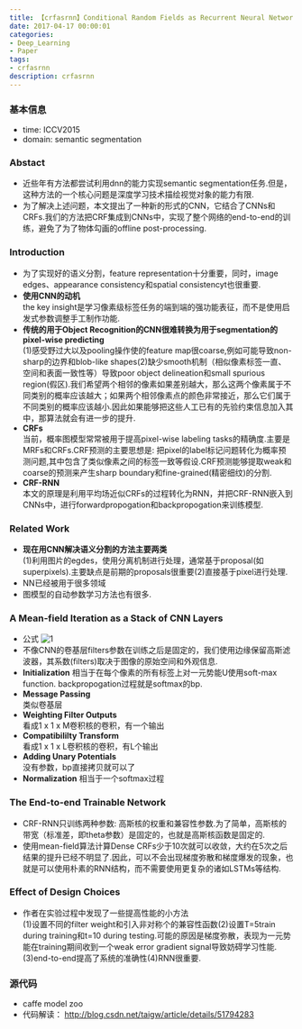 ```yaml
---
title: 【crfasrnn】Conditional Random Fields as Recurrent Neural Networks笔记
date: 2017-04-17 00:00:01
categories:
- Deep_Learning
- Paper
tags:
- crfasrnn
description: crfasrnn
---
```

### 基本信息
* time: ICCV2015
* domain: semantic segmentation

### Abstact
* 近些年有方法都尝试利用dnn的能力实现semantic segmentation任务.但是，这种方法的一个核心问题是深度学习技术描绘视觉对象的能力有限.
* 为了解决上述问题，本文提出了一种新的形式的CNN，它结合了CNNs和CRFs.我们的方法把CRF集成到CNNs中，实现了整个网络的end-to-end的训练，避免了为了物体勾画的offline post-processing.

### Introduction
* 为了实现好的语义分割，feature representation十分重要，同时，image edges、appearance consistency和spatial consistencyt也很重要.
* **使用CNN的动机**  
the key insight是学习像素级标签任务的端到端的强功能表征，而不是使用启发式参数调整手工制作功能.
* **传统的用于Object Recognition的CNN很难转换为用于segmentation的 pixel-wise predicting**  
(1)感受野过大以及pooling操作使的feature map很coarse,例如可能导致non-sharp的边界和blob-like shapes(2)缺少smooth机制（相似像素标签一直、空间和表面一致性等）导致poor object delineation和small spurious region(假区).我们希望两个相邻的像素如果差别越大，那么这两个像素属于不同类别的概率应该越大；如果两个相邻像素点的颜色非常接近，那么它们属于不同类别的概率应该越小.因此如果能够把这些人工已有的先验约束信息加入其中，那算法就会有进一步的提升.
* **CRFs**  
当前，概率图模型常常被用于提高pixel-wise labeling tasks的精确度.主要是MRFs和CRFs.CRF预测的主要思想是: 把pixel的label标记问题转化为概率预测问题,其中包含了类似像素之间的标签一致等假设.CRF预测能够提取weak和coarse的预测来产生sharp boundary和fine-grained(精密细纹)的分割.
* **CRF-RNN**   
本文的原理是利用平均场近似CRFs的过程转化为RNN，并把CRF-RNN嵌入到CNNs中，进行forwardpropogation和backpropogation来训练模型.

### Related Work
* **现在用CNN解决语义分割的方法主要两类**  
(1)利用图片的egdes，使用分离机制进行处理，通常基于proposal(如superpixels).主要缺点是前期的proposals很重要(2)直接基于pixel进行处理.
* NN已经被用于很多领域
* 图模型的自动参数学习方法也有很多.

### A Mean-field Iteration as a Stack of CNN Layers
* 公式
![1](https://raw.githubusercontent.com/su526664687/PictureLibrary/master/Paper/Crfasrnn.png)
* 不像CNN的卷基层filters参数在训练之后是固定的，我们使用边缘保留高斯滤波器，其系数(filters)取决于图像的原始空间和外观信息.
* **Initialization**
相当于在每个像素的所有标签上对一元势能U使用soft-max function. backpropogation过程就是softmax的bp.
* **Message Passing**  
类似卷基层
* **Weighting Filter Outputs**  
看成1 x 1 x M卷积核的卷积，有一个输出
* **Compatibililty Transform**  
看成1 x 1 x L卷积核的卷积，有L个输出
* **Adding Unary Potentials**  
没有参数，bp直接拷贝就可以了
* **Normalization**
相当于一个softmax过程

### The End-to-end Trainable Network
* CRF-RNN只训练两种参数: 高斯核的权重和兼容性参数.为了简单，高斯核的带宽（标准差，即theta参数）是固定的，也就是高斯核函数是固定的.
* 使用mean-field算法计算Dense CRFs少于10次就可以收敛，大约在5次之后结果的提升已经不明显了.因此，可以不会出现梯度弥散和梯度爆发的现象，也就是可以使用朴素的RNN结构，而不需要使用更复杂的诸如LSTMs等结构.

### Effect of Design Choices
* 作者在实验过程中发现了一些提高性能的小方法  
(1)设置不同的filter weight和引入非对称个的兼容性函数(2)设置T=5train during training和t=10 during testing.可能的原因是梯度弥散，表现为一元势能在training期间收到一个weak error gradient signal导致妨碍学习性能.(3)end-to-end提高了系统的准确性(4)RNN很重要.

### 源代码
* caffe model zoo
* 代码解读： http://blog.csdn.net/taigw/article/details/51794283
